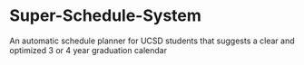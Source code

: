 # Super-Schedule-System
An automatic schedule planner for UCSD students that suggests a clear and optimized 3 or 4 year graduation calendar
